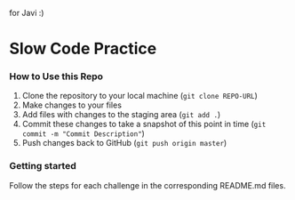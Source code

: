 for Javi :)

# Slow Code Practice

### How to Use this Repo

1. Clone the repository to your local machine (`git clone REPO-URL`)
2. Make changes to your files
3. Add files with changes to the staging area (`git add .`)
4. Commit these changes to take a snapshot of this point in time (`git commit -m "Commit Description"`)
5. Push changes back to GitHub (`git push origin master`)

### Getting started

Follow the steps for each challenge in the corresponding README.md files.
